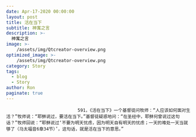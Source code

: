 ```yaml
---
date: Apr-17-2020 00:00:00
layout: post
title: 活在当下
subtitle: 神寓之言
description: >-
  神寓之言
image: >-
    /assets/img/Qtcreator-overview.png
optimized_image: >-
    /assets/img/Qtcreator-overview.png
category: Story
tags:
  - blog
  - Story
author: Ron
paginate: true
---
```


							　　591，《活在当下》一个基督徒问牧师：“人应该如何面对生活？”牧师说：“耶稣说过，要活在当下。”基督徒疑惑地问：“在圣经中，耶稣何曾说过这句话？”牧师回说：“耶稣说过‘不要为明天忧虑，因为明天自有明天的忧虑；一天的难处一天当就够了（马太福音6章34节）’，这句话，就是活在当下的意思。”
							
							
						